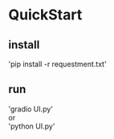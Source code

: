 # QuickStart 
## install
'pip install -r requestment.txt'

## run
'gradio UI.py'<br>
or<br>
'python UI.py'